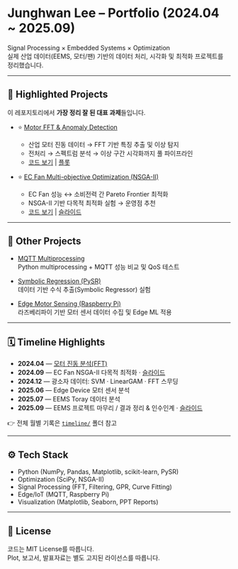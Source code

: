 # Junghwan Lee – Portfolio (2024.04 ~ 2025.09)

Signal Processing × Embedded Systems × Optimization  
실제 산업 데이터(EEMS, 모터/팬) 기반의 데이터 처리, 시각화 및 최적화 프로젝트를 정리했습니다.

---

## 🌟 Highlighted Projects
이 레포지토리에서 **가장 정리 잘 된 대표 과제**들입니다.

- ⭐ [Motor FFT & Anomaly Detection](projects/motor-fft/)  
  - 산업 모터 진동 데이터 → FFT 기반 특징 추출 및 이상 탐지  
  - 전처리 → 스펙트럼 분석 → 이상 구간 시각화까지 풀 파이프라인  
  - [코드 보기](projects/motor-fft/src/) | [플롯](projects/motor-fft/plots/)

- ⭐ [EC Fan Multi-objective Optimization (NSGA-II)](projects/ec-fan-nsga2/)  
  - EC Fan 성능 ↔ 소비전력 간 Pareto Frontier 최적화  
  - NSGA-II 기반 다목적 최적화 실험 → 운영점 추천  
  - [코드 보기](projects/ec-fan-nsga2/src/) | [슬라이드](presentations/2024-09_ecfan_nsga2.pdf)

---

## 📂 Other Projects
- [MQTT Multiprocessing](projects/mqtt-multiprocessing/)  
  Python multiprocessing + MQTT 성능 비교 및 QoS 테스트  

- [Symbolic Regression (PySR)](projects/symbolic-regression/)  
  데이터 기반 수식 추출(Symbolic Regressor) 실험  

- [Edge Motor Sensing (Raspberry Pi)](projects/edge-motor-sensing/)  
  라즈베리파이 기반 모터 센서 데이터 수집 및 Edge ML 적용  

---

## 🗓️ Timeline Highlights
- **2024.04** — [모터 진동 분석(FFT)](timeline/2024/2024-04_fft_motor.md)  
- **2024.09** — EC Fan NSGA-II 다목적 최적화 · [슬라이드](presentations/2024-09_ecfan_nsga2.pdf)  
- **2024.12** — 광소자 데이터: SVM · LinearGAM · FFT 스무딩  
- **2025.06** — Edge Device 모터 센서 분석  
- **2025.07** — EEMS Toray 데이터 분석  
- **2025.09** — EEMS 프로젝트 마무리 / 결과 정리 & 인수인계 · [슬라이드](presentations/2025-09_eems_final.pdf)

👉 전체 월별 기록은 [`timeline/`](timeline/) 폴더 참고

---

## ⚙️ Tech Stack
- Python (NumPy, Pandas, Matplotlib, scikit-learn, PySR)  
- Optimization (SciPy, NSGA-II)  
- Signal Processing (FFT, Filtering, GPR, Curve Fitting)  
- Edge/IoT (MQTT, Raspberry Pi)  
- Visualization (Matplotlib, Seaborn, PPT Reports)

---

## 📄 License
코드는 MIT License를 따릅니다.  
Plot, 보고서, 발표자료는 별도 고지된 라이선스를 따릅니다.
